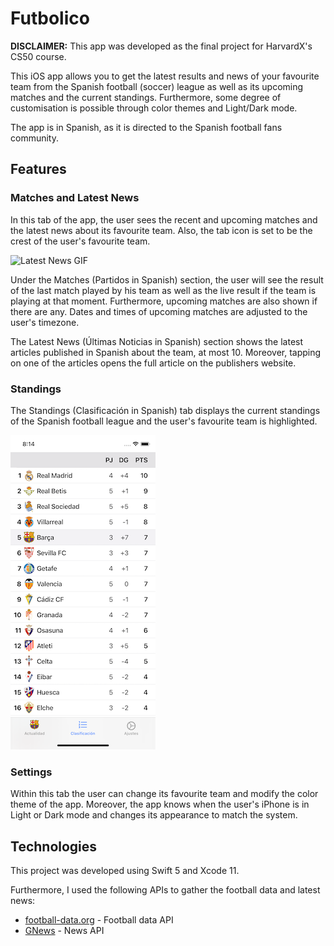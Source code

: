 # Futbolico

**DISCLAIMER:** This app was developed as the final project for HarvardX's CS50 course.

This iOS app allows you to get the latest results and news of your favourite team from the Spanish football (soccer) league as well as its upcoming matches and the current standings. Furthermore, some degree of customisation is possible through color themes and Light/Dark mode.

The app is in Spanish, as it is directed to the Spanish football fans community.


## Features

### Matches and Latest News
In this tab of the app, the user sees the recent and upcoming matches and the latest news about its favourite team. Also, the tab icon is set to be the crest of the user's favourite team.

![Latest News GIF](assets/screenshots/LatestNews.GIF "Latest News")

Under the Matches (Partidos in Spanish) section, the user will see the result of the last match played by his team as well as the live result if the team is playing at that moment. Furthermore,  upcoming matches are also shown if there are any. Dates and times of upcoming matches are adjusted to the user's timezone.

The Latest News (Últimas Noticias in Spanish) section shows the latest articles published in Spanish about the team, at most 10. Moreover, tapping on one of the articles opens the full article on the publishers website.

### Standings

The Standings (Clasificación in Spanish) tab displays the current standings of the Spanish football league and the user's favourite team is highlighted.

![Standings](assets/screenshots/Standings.png "Standings")

### Settings

Within this tab the user can change its favourite team and modify the color theme of the app. Moreover, the app knows when the user's iPhone is in Light or Dark mode and changes its appearance to match the system.

## Technologies
This project was developed using Swift 5 and Xcode 11.

Furthermore, I used the following APIs to gather the football data and latest news:
* [football-data.org](https://www.football-data.org/) - Football data API
* [GNews](https://gnews.io/) - News API
